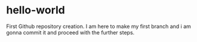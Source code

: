 # hello-world
First Github repository creation.
I am here to make my first branch and i am gonna commit it and proceed with the further steps.
